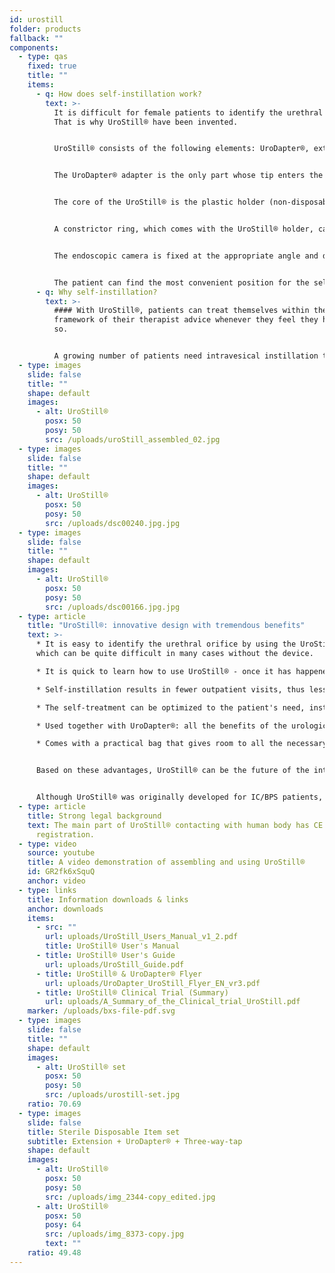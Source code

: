 ```yaml
---
id: urostill
folder: products
fallback: ""
components:
  - type: qas
    fixed: true
    title: ""
    items:
      - q: How does self-instillation work?
        text: >-
          It is difficult for female patients to identify the urethral orifice.
          That is why UroStill® have been invented.


          UroStill® consists of the following elements: UroDapter®, extension, three-way-tap and UroStill® holder (for 50ml syringes). Its optional parts are the endoscopic camera, the tablet and the tablet stand. These you can purchase from us, or you can buy yourself elsewhere. For each instillation you will need to purchase sterile disposable elements as a set containing UroDapter®, extension and three-way-tap.


          The UroDapter® adapter is the only part whose tip enters the orifice of the urethra to deliver the solution used for treating the bladder. An extension part is to be attached to the UroDapter® and a three-way tap to the extension and the syringe. These two elements transmit the solution from the syringe to the UroDapter®.


          The core of the UroStill® is the plastic holder (non-disposable), which holds both the syringe and the endoscopic camera. 


          A constrictor ring, which comes with the UroStill® holder, can be placed into the holder, so that UroStill® can be used with 20ml syringes, too. (The syringe with the medicine is not included.)


          The endoscopic camera is fixed at the appropriate angle and distance so it can provide a perfect view on the tip of the UroDapter® and the orifice of the urethra. (The camera can illuminate the orifice as it has built-in LED lights.) The image of the camera can be seen on any compatible smart phone, tablet, PC etc. The small devices like phones or tablets can be put on a stand. The camera (6LED, micro USB,7mm CA00523), the stand, and the smart device (our recommendation: Huawei Media Pad T3 8.0 16GB) are optional.


          The patient can find the most convenient position for the self-instillation and easily follow the whole process on the screen.
      - q: Why self-instillation?
        text: >-
          #### With UroStill®, patients can treat themselves within the
          framework of their therapist advice whenever they feel they have to do
          so.


          A growing number of patients need intravesical instillation therapy in interstitial cystitis/bladder pain syndrome, which cannot be sufficiently covered by the current healthcare system of any country. The time spent on visiting, the traveling difficulties and the limited availability of therapists are very expensive for the patients, and the predetermined time of instillation with the therapists often leads to under- or over-treatment of the patient.
  - type: images
    slide: false
    title: ""
    shape: default
    images:
      - alt: UroStill®
        posx: 50
        posy: 50
        src: /uploads/uroStill_assembled_02.jpg
  - type: images
    slide: false
    title: ""
    shape: default
    images:
      - alt: UroStill®
        posx: 50
        posy: 50
        src: /uploads/dsc00240.jpg.jpg
  - type: images
    slide: false
    title: ""
    shape: default
    images:
      - alt: UroStill®
        posx: 50
        posy: 50
        src: /uploads/dsc00166.jpg.jpg
  - type: article
    title: "UroStill®: innovative design with tremendous benefits"
    text: >-
      * It is easy to identify the urethral orifice by using the UroStill®,
      which can be quite difficult in many cases without the device.

      * It is quick to learn how to use UroStill® - once it has happened, the patient can treat herself without external help.

      * Self-instillation results in fewer outpatient visits, thus less medical expenses, less travelling time.

      * The self-treatment can be optimized to the patient's need, instead of the availability of the therapist.

      * Used together with UroDapter®: all the benefits of the urological syringe adapter apply to UroStill®, too.

      * Comes with a practical bag that gives room to all the necessary and optional elements, so that the patient can carry the device with her easily.


      Based on these advantages, UroStill® can be the future of the intravesical treatment of IC/BPS.


      Although UroStill® was originally developed for IC/BPS patients, it may be used for certain other conditions, such as post-cancer radiation cystitis and frequently recurring, severe urinary tract infections.
  - type: article
    title: Strong legal background
    text: The main part of UroStill® contacting with human body has CE mark and FDA
      registration.
  - type: video
    source: youtube
    title: A video demonstration of assembling and using UroStill®
    id: GR2fk6xSquQ
    anchor: video
  - type: links
    title: Information downloads & links
    anchor: downloads
    items:
      - src: ""
        url: uploads/UroStill_Users_Manual_v1_2.pdf
        title: UroStill® User's Manual
      - title: UroStill® User's Guide
        url: uploads/UroStill_Guide.pdf
      - title: UroStill® & UroDapter® Flyer
        url: uploads/UroDapter_UroStill_Flyer_EN_vr3.pdf
      - title: UroStill® Clinical Trial (Summary)
        url: uploads/A_Summary_of_the_Clinical_trial_UroStill.pdf
    marker: /uploads/bxs-file-pdf.svg
  - type: images
    slide: false
    title: ""
    shape: default
    images:
      - alt: UroStill® set
        posx: 50
        posy: 50
        src: /uploads/urostill-set.jpg
    ratio: 70.69
  - type: images
    slide: false
    title: Sterile Disposable Item set
    subtitle: Extension + UroDapter® + Three-way-tap
    shape: default
    images:
      - alt: UroStill®
        posx: 50
        posy: 50
        src: /uploads/img_2344-copy_edited.jpg
      - alt: UroStill®
        posx: 50
        posy: 64
        src: /uploads/img_8373-copy.jpg
        text: ""
    ratio: 49.48
---
```

